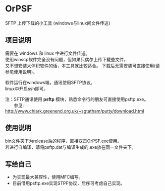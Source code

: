 OrPSF
=====

SFTP 上传下载的小工具
(windows与linux间文件传送)  

## 项目说明

需要在 windows 和 linux 中进行文件传送。  
使用winscp软件完全没有问题，但如果只偶尔上传下载些文件，  
又不想安装大体积软件的话，本工具就比较适合。 
下载后无需安装可直接使用(请参见使用说明)。  
  
软件运行在windows端，通讯使用SFTP协议，  
linux中开启ssh即可。  

注：SFTP通讯使用 **psftp** 模块，熟悉命令行的朋友可直接使用psftp.exe。  
　　参见: http://www.chiark.greenend.org.uk/~sgtatham/putty/download.html

## 使用说明

bin文件夹下为release后的程序，直接双击OrPSF.exe使用。  
若进行自编译，请将psftp.dat与编译生成的.exe放在同一文件夹下。  


## 写给自己

* 为实现最大兼容性，使用MFC编写。  
* 目前借用psftp.exe实现STPF协议，后序可考虑自己实现。  

  
